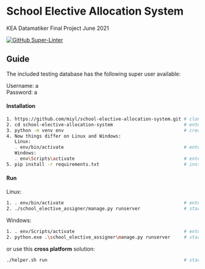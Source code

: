 # School Elective Allocation System

KEA Datamatiker Final Project June 2021

[![GitHub Super-Linter](https://github.com/miyl/school-elective-allocation-system/workflows/Lint%20Code%20Base/badge.svg)](https://github.com/marketplace/actions/super-linter)

## Guide

The included testing database has the following super user available:  

Username: a  
Password: a

#### Installation

```bash
1. https://github.com/miyl/school-elective-allocation-system.git # clone repo
2. cd school-elective-allocation-system                          # enter repo directory
3. python -m venv env                                            # create a virtual env
4. Now things differ on Linux and Windows:
   Linux:
   . env/bin/activate                                            # enter the virtual env
   Windows:
   . env\Scripts\activate                                        # enter the virtual env
5. pip install -r requirements.txt                               # install packages into the virtual env
```

#### Run

Linux:
```bash
1. . env/bin/activate                                            # enter the virtual env
2. ./school_elective_assigner/manage.py runserver                # start the dev-server locally
```

Windows:
```bash
1. . env/Scripts/activate                                        # enter the virtual env
2. python.exe .\school_elective_assigner\manage.py runserver     # start the dev-server locally
```

or use this **cross platform** solution:
```bash
./helper.sh run                                                  # start the dev server locally
```
